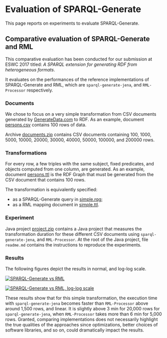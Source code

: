 # Evaluation of SPARQL-Generate

This page reports on experiments to evaluate SPARQL-Generate.

## Comparative evaluation of SPARQL-Generate and RML

This comparative evaluation has been conducted for our submission at ESWC 2017 titled: *A SPARQL extension for generating RDF from heterogeneous formats*.

It evaluates on the performances of the reference implementations of SPARQL-Generate and RML, which are `sparql-generate-jena`, and `RML-Processor` respectively. 

### Documents

We chose to focus on a very simple transformation from CSV documents generated by [GenerateData.com](http://generatedata.com/) to RDF. As an example, document [persons.csv](evaluation/1/persons.csv) contains 100 rows of data.

Archive [documents.zip](evaluation/1/documents.zip) contains CSV documents containing 100, 1000, 5000, 10000, 20000, 30000, 40000, 50000, 100000, and 200000 rows.

### Transformations

For every row, a few triples with the same subject, fixed predicates, and objects computed from one column, are generated. As an example, document [persons.ttl](evaluation/1/persons.ttl) is the RDF Graph that must be generated from the CSV document that contains 100 rows.

The transformation is equivalently specified:

- as a SPARQL-Generate query in [simple.rqg](evaluation/1/simple.rqg);
- as a RML mapping document in [simple.ttl](evaluation/1/simple.ttl).

### Experiment

Java project [project.zip](evaluation/1/project.zip) contains a Java project that measures the transformation duration for these different CSV documents using `sparql-generate-jena`, and `RML-Processor`. At the root of the Java project, file `readme.md` contains the instructions to reproduce the experiments.

### Results

The following figures depict the results in normal, and log-log scale.

[![SPARQL-Generate vs RML](evaluation/1/results.png)](evaluation/1/results.png)

[![SPARQL-Generate vs RML, log-log scale](evaluation/1/results-loglog.png)](evaluation/1/results-loglog.png)

These results show that for this simple transformation, the execution time with `sparql-generate-jena` becomes faster than `RML-Processor` above around 1,500 rows, and linear. It is slightly above 3 min for 20,000 rows for `sparql-generate-jena`, when `RML-Processor` takes more than 6 min for 5,000 rows. Granted, comparing implementations does not necessarily highlight the true qualities of the approaches since optimizations, better choices of software libraries, and so on, could dramatically impact the results. 
